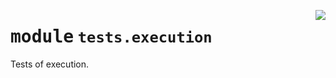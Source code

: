 <!-- markdownlint-disable -->

<a href="../../frontends/concrete-python/tests/execution/__init__.py#L0"><img align="right" style="float:right;" src="https://img.shields.io/badge/-source-cccccc?style=flat-square"></a>

# <kbd>module</kbd> `tests.execution`
Tests of execution. 



